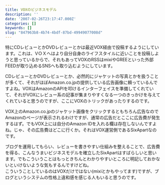 ```yaml
---
title: VOXのビジネスモデル
description: ''
date: '2007-02-26T23:17:47.000Z'
categories: []
keywords: []
slug: "847963b8-4b74-4bdf-87bd-49949077008d"
---
```

特にCDレビューとかDVDレビューとかは最近VOX経由で投稿するようにしています。これは、VＯＸへはより自分自身のライフスタイルに近いことを投稿しようと思っているからで、それもあってVOXのRSSはmixiやGREEといった外部FEEDが取り込めるSNSへも取り込むようにしています。

CDレビューとかDVDレビューとか、必然的にジャケットの写真とかを扱うことが多くて、それがほぼAmazon.co.jpの提供している広告画像に頼っているんですよね。VOXはAmazonのAPIを叩けるインターフェイスを準備してくれていて、それがVOXにレビュー系の記事が集まりやすくなる一つのきっかけを与えてくれていると思うのですが、ここにVOXのトリックがあったりするのです。

VOX上のAmazon.co.jpのジャケット画像をクリックするともちろん広告なのでAmazonのページが表示されるわけですが、通常の広告だとここに広告費が発生するはず。でもVOX上には自分のAmazon IDを入れる欄は存在しないんですよね。じゃ、その広告費はどこに行くか。それはVOX運営側であるSixApartなのです。

ブログを運用してもらい、レビューを書きやすい仕組みを整えることで、広告費を得る、こんなうまいビジネスモデルを確立したSixApartはすばらしいと思います。でもこういうことはもっときちんとわかりやすいところに明記しておかないといけないような気もするんですけどね。  
こういうことしているのはVOXだけではない(mixiとかもやってます)ですが、ブログというシステムの性格上違和感を感じる人もいると思うのです。
